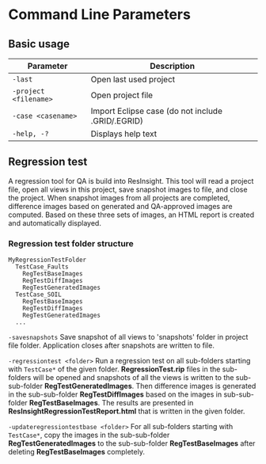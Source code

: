 # Command Line Parameters #

## Basic usage ##

Parameter|Description
---------|-----------
`-last`                   | Open last used project
`-project <filename>`     | Open project file <filename>
`-case <casename>`        | Import Eclipse case <casename> (do not include .GRID/.EGRID)
`-help, -?`               | Displays help text

## Regression test ##
A regression tool for QA is build into ResInsight. This tool will read a project file, open all views in this project, save snapshot images to file, and close the project. When snapshot images from all projects are completed, difference images based on generated and QA-approved images are computed. Based on these three sets of images, an HTML report is created and automatically displayed.

### Regression test folder structure ###

```
MyRegressionTestFolder
  TestCase_Faults
    RegTestBaseImages
    RegTestDiffImages
    RegTestGeneratedImages
  TestCase_SOIL
    RegTestBaseImages
    RegTestDiffImages
    RegTestGeneratedImages
  ...
```

`-savesnapshots`
Save snapshot of all views to 'snapshots' folder in project file folder. Application closes after snapshots are written to file.

`-regressiontest <folder>`
Run a regression test on all sub-folders starting with `TestCase*` of the given folder. **RegressionTest.rip** files in the sub-folders will be opened and snapshots of all the views is written to the sub-sub-folder **RegTestGeneratedImages**. Then difference images is generated in the sub-sub-folder **RegTestDiffImages** based 
on the images in sub-sub-folder **RegTestBaseImages**. The results are presented in **ResInsightRegressionTestReport.html** that is written in the given folder.

`-updateregressiontestbase <folder>`
For all sub-folders starting with `TestCase*`, copy the images in the sub-sub-folder **RegTestGeneratedImages** to the sub-sub-folder **RegTestBaseImages** after deleting **RegTestBaseImages** completely.
